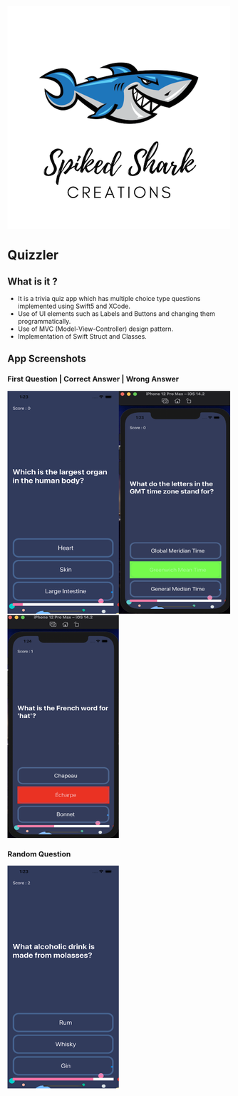
<img src="Documentation/Logo.png" height="500">

#  Quizzler

## What is it ?

* It is a trivia quiz app which has multiple choice type questions implemented using Swift5 and XCode. 
* Use of UI elements such as Labels and Buttons and changing them programmatically. 
* Use of MVC (Model-View-Controller) design pattern. 
* Implementation of Swift Struct and Classes.


## App Screenshots

### First Question |       Correct Answer  |       Wrong Answer

<img src="Documentation/1stQ.png" width="250" height="500"><img src="Documentation/CorrectAnswer.png" width="250" height="500"><img src="Documentation/WrongAnswer.png" width="250" height="500">

### Random Question

<img src="Documentation/RandomQ.png" width="250" height="500">

